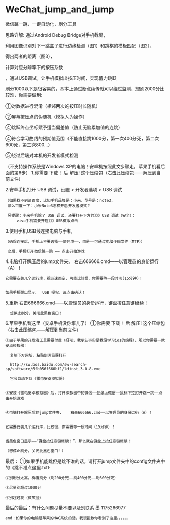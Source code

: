 # WeChat_jump_and_jump
微信跳一跳，一键自动化，刷分工具

思路详解:
通过Android Debug Bridge对手机截屏，

利用图像识别对下一跳盒子进行边缘检测（图1）和跳棋的模板匹配（图2），

得出两者的距离（图3），

计算对应分辨率下的按压系数

，通过USB调试，让手机模拟出按压时间，实现蓄力跳跃


       
刷分1000以下是很容易的，基本上通过断点续传就可以绕过监测，想刷2000分比较难，你需要做到:

①对数据进行混淆（相邻两次的按压时长随机）

②屏幕按压点的伪随机（模拟人为操作）

④跳跃终点坐标赋予适当偏差值（防止无脑累加值的连跳）

④符合学习曲线的预期值范围（不能直接跳1000分，第一次400分死，第二次600死，第三次800…）

⑤绕过后端对本机的开发者模式检测
       
（不支持操作系统是Windows XP的电脑！安卓机按照此文步骤走，苹果手机看后面的第6步）
1.你需要 下载！ 后  解压!  这个压缩包（右击此压缩包——解压到当前文件）


2.安卓手机打开 USB 调试，设置 > 开发者选项 > USB 调试
	
	（如果找不到请百度，比如手机品牌是：小米，型号是：note3，
	 那么百度一下：小米Note3怎样开启开发者模式？

	 另提醒：小米手机除了 USB 调试，还要打开下方的》》》USB 调试（安全）；
		 vivo手机需要开启》》》USB模拟点击	


3.使用手机USB线连接电脑与手机

	（确保连接后，手机上不要选择——仅充电——，而是——可通过电脑传输文件（MTP））

     之后，手机打开微信跳一跳 —— 点击开始游戏 


4.电脑打开解压后的jump文件夹，         右击666666.cmd——以管理员的身份运行（A）！


	它需要安装几个运行库，视网速而定，可能比较慢，你需要等一段时间(15分钟)！


	如果手机弹出显示   USB 授权，请点击确认！


5.重新    右击666666.cmd——以管理员的身份运行，键盘按任意键继续！
	
	  想停止刷分，关闭此黑色窗口！


	


6.苹果手机看这里（安卓手机没你事儿了）
	①你需要 下载！ 后  解压!  这个压缩包（右击此压缩包——解压到当前文件）
	  
	
	②由于苹果的开发者工具需要付费（好吧，我承认事实是我没学习ios的编程），所以你需要一款安卓模拟器！
	  
	  复制下方网址，粘贴到浏览器打开
  
	  http://sw.bos.baidu.com/sw-search-sp/software/6fb056f660bf1/ldinst_3.0.8.exe
	
	  它会自动下载《雷电安卓模拟器》


	③安装《雷电安卓模拟器》后，打开模拟器中的微信——登录上微信——鼠标下拉打开跳一跳——点击开始游戏

	
	④电脑打开解压后的jump文件夹，   右击666666.cmd——以管理员的身份运行（A）！


	它需要安装几个运行库，比较慢，你需要等一段时间（15分钟）！


	当黑色窗口显示——“键盘按任意键继续！”，那么就在键盘上按任意键继续！
	
	（想停止刷分，关闭此黑色窗口！）



最后：
	①如果手机能跳但是跳不准的话，请打开jump文件夹中的config文件夹中的《跳不准点这里.txt》
	
	②别刷分太高，梯度刷分（刷200分死——刷400分死——刷600分死）
	
	③尽量别超过1000分
	
	④别超过我（微笑脸）
		

最后的最后：有什么问题尽量不要以及别联系  墨 1175266977

	
	end：如果你的电脑是苹果的MAC系统的话，我很抱歉你看到了这里。。。。。。
